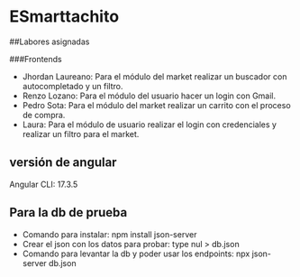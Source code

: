 # ESmarttachito

##Labores asignadas

###Frontends
- Jhordan Laureano: Para el módulo del market realizar un buscador con autocompletado y un filtro. 
- Renzo Lozano: Para el módulo del usuario hacer un login con Gmail.
- Pedro Sota: Para el módulo del market realizar un carrito con el proceso de compra. 
- Laura: Para el módulo de usuario realizar el login con credenciales y realizar un filtro para el market.

## versión de angular
Angular CLI: 17.3.5

## Para la db de prueba
- Comando para instalar: npm install json-server
- Crear el json con los datos para probar: type nul > db.json
- Comando para levantar la db y poder usar los endpoints: npx json-server db.json
